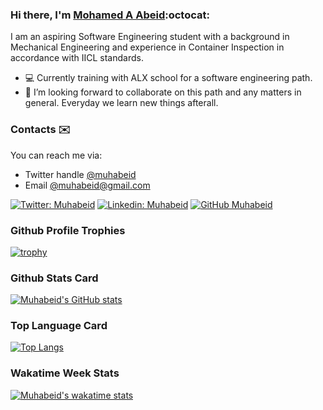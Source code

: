 ### Hi there, I'm [Mohamed A Abeid](https://www.linkedin.com/in/muhabeid/):octocat:

I am an aspiring Software Engineering student with a background in Mechanical Engineering and experience in Container Inspection in accordance with IICL standards. 

- :computer: Currently training with ALX school for a software engineering path. 
- 💞️ I’m looking forward to collaborate on this path and any matters in general. Everyday we learn new things afterall.

### Contacts :envelope:
You can reach me via: 
  - Twitter handle [@muhabeid](https://twitter.com/muhabeid)  
  - Email [@muhabeid@gmail.com](mailto:muhabeid@gmail.com)

[![Twitter: Muhabeid](https://img.shields.io/twitter/follow/muhabeid?style=social)](https://twitter.com/muhabeid)
[![Linkedin: Muhabeid](https://img.shields.io/badge/-muhabeid-blue?style=flat-square&logo=Linkedin&logoColor=white&link=https://www.linkedin.com/in/muhabeid/)](https://www.linkedin.com/in/muhabeid/)
[![GitHub Muhabeid](https://img.shields.io/github/followers/muhabeid?label=follow&style=social)](https://github.com/muhabeid)

### Github Profile Trophies
[![trophy](https://github-profile-trophy.vercel.app/?username=muhabeid)](https://github.com/muhabeid/github-profile-trophy)

### Github Stats Card
[![Muhabeid's GitHub stats](https://github-readme-stats.vercel.app/api?username=muhabeid&count_private=true&show_icons=true&theme=vue)](https://github.com/muhabeid/github-readme-stats)

### Top Language Card
[![Top Langs](https://github-readme-stats.vercel.app/api/top-langs/?username=muhabeid)](https://github.com/muhabeid/github-readme-stats)

### Wakatime Week Stats
[![Muhabeid's wakatime stats](https://github-readme-stats.vercel.app/api/wakatime?username=muhabeid)](https://github.com/muhabeid/github-readme-stats)

<!---
muhabeid/muhabeid is a ✨ special ✨ repository because its `README.md` (this file) appears on your GitHub profile.
You can click the Preview link to take a look at your changes.
--->
